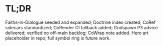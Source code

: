 # TL;DR

Faiths-in-Dialogue seeded and expanded; Doctrine index created; CoRef sidecars standardized; CoRender CI fallback added; Godspawn P3 advice delivered; verified no off-main backlog; CoWrap note added. Hero art placeholder in repo; full symbol ring is future work.